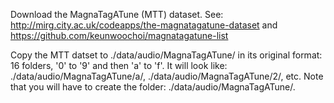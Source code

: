 Download the MagnaTagATune (MTT) dataset. See: http://mirg.city.ac.uk/codeapps/the-magnatagatune-dataset and https://github.com/keunwoochoi/magnatagatune-list

Copy the MTT datset to ./data/audio/MagnaTagATune/ in its original format: 16 folders, '0' to '9' and then 'a' to 'f'. It will look like: ./data/audio/MagnaTagATune/a/, ./data/audio/MagnaTagATune/2/, etc. Note that you will have to create the folder: ./data/audio/MagnaTagATune/.
